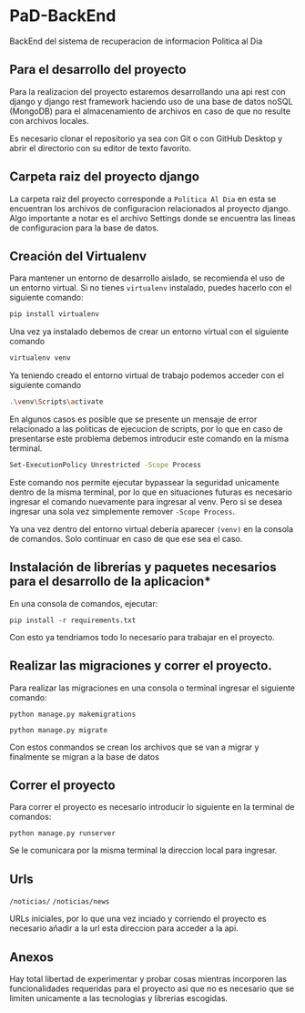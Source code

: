 # PaD-BackEnd
BackEnd del sistema de recuperacion de informacion Politica al Dia

## Para el desarrollo del proyecto
Para la realizacion del proyecto estaremos desarrollando una api rest con django y django rest framework haciendo uso de una base de datos noSQL (MongoDB) para el almacenamiento de archivos en caso de que no resulte con archivos locales. 

Es necesario clonar el repositorio ya sea con Git o con GitHub Desktop y abrir el directorio con su editor de texto favorito.

## Carpeta raiz del proyecto django
La carpeta raiz del proyecto corresponde a ```Politica Al Dia``` en esta se encuentran los archivos de configuracion relacionados al proyecto django. Algo importante a notar es el archivo Settings donde se encuentra las lineas de configuracion para la base de datos. 

## Creación del Virtualenv

Para mantener un entorno de desarrollo aislado, se recomienda el uso de un entorno virtual. Si no tienes `virtualenv` instalado, puedes hacerlo con el siguiente comando:

```bash
pip install virtualenv
```
Una vez ya instalado debemos de crear un entorno virtual con el siguiente comando

```bash
virtualenv venv
```
Ya teniendo creado el entorno virtual de trabajo podemos acceder con el siguiente comando

```bash
.\venv\Scripts\activate
```
En algunos casos es posible que se presente un mensaje de error relacionado a las politicas de ejecucion de scripts, por lo que en caso de presentarse este problema debemos introducir este comando en la misma terminal.

```bash
Set-ExecutionPolicy Unrestricted -Scope Process
```
Este comando nos permite ejecutar bypassear la seguridad unicamente dentro de la misma terminal, por lo que en situaciones futuras es necesario ingresar el comando nuevamente para ingresar al venv. Pero si se desea ingresar una sola vez simplemente remover ```-Scope Process```.

Ya una vez dentro del entorno virtual debería aparecer ``(venv)`` en la consola de comandos. Solo continuar en caso de que ese sea el caso.

## Instalación de librerías y paquetes necesarios para el desarrollo de la aplicacion*
En una consola de comandos, ejecutar:
```
pip install -r requirements.txt
```
Con esto ya tendriamos todo lo necesario para trabajar en el proyecto.

## Realizar las migraciones y correr el proyecto.
Para realizar las migraciones en una consola o terminal ingresar el siguiente comando:
```
python manage.py makemigrations
```
```
python manage.py migrate
```
Con estos conmandos se crean los archivos que se van a migrar y finalmente se migran a la base de datos

## Correr el proyecto
Para correr el proyecto es necesario introducir lo siguiente en la terminal de comandos:
```
python manage.py runserver
```
Se le comunicara por la misma terminal la direccion local para ingresar.

## Urls
```/noticias/```
```/noticias/news```

URLs iniciales, por lo que una vez inciado y corriendo el proyecto es necesario añadir a la url esta direccion para acceder a la api.

## Anexos
Hay total libertad de experimentar y probar cosas mientras incorporen las funcionalidades requeridas para el proyecto asi que no es necesario que se limiten unicamente a las tecnologias y librerias escogidas.

